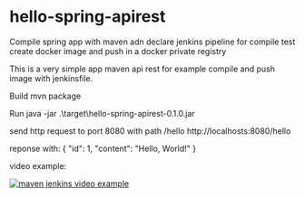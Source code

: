 # hello-spring-apirest
Compile spring app with maven adn declare jenkins pipeline for compile test create docker image and push in a docker private registry


This is a very simple app maven api rest for example compile and push image with jenkinsfile.

Build
mvn package

Run
java -jar .\target\hello-spring-apirest-0.1.0.jar

send http request to port 8080 with path /hello
http://localhosts:8080/hello

reponse with:
{
    "id": 1,
    "content": "Hello, World!"
}

video example:

[![maven jenkins video example](https://piensoluegoinstalo.com/wp-content/uploads/2019/10/jenkinsx.png)](https://youtu.be/OJTLXDVGVVU)

